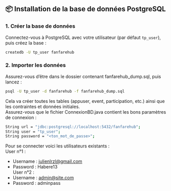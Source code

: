## 📦 Installation de la base de données PostgreSQL

### 1. Créer la base de données

Connectez-vous à PostgreSQL avec votre utilisateur (par défaut `tp_user`), puis créez la base :

```bash
createdb -U tp_user fanfarehub
```

### 2. Importer les données

Assurez-vous d’être dans le dossier contenant fanfarehub_dump.sql, puis lancez :

```bash
psql -U tp_user -d fanfarehub -f fanfarehub_dump.sql
```

Cela va créer toutes les tables (appuser, event, participation, etc.) ainsi que les contraintes et données initiales.  
Assurez-vous que le fichier ConnexionBD.java contient les bons paramètres de connexion :

```bash
String url = "jdbc:postgresql://localhost:5432/fanfarehub";
String user = "tp_user";
String password = "<ton_mot_de_passe>";
```

Pour se connecter voici les utilisateurs existants :  
User n°1 :  
 - Username : julienlrzl@gmail.com  
 - Password : Habere13  
User n°2 :  
 - Username : admin@site.com  
 - Password : adminpass
